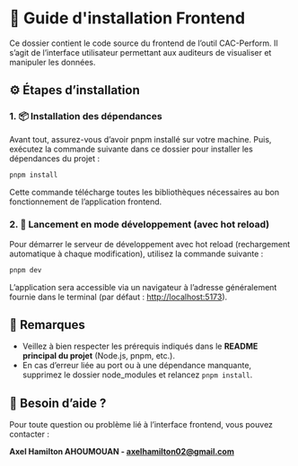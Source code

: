 # 📘 Guide d'installation Frontend

Ce dossier contient le code source du frontend de l’outil CAC-Perform. Il s’agit de l’interface utilisateur permettant aux auditeurs de visualiser et manipuler les données.

## ⚙️ Étapes d’installation

### 1. 📦 Installation des dépendances

Avant tout, assurez-vous d’avoir pnpm installé sur votre machine.
Puis, exécutez la commande suivante dans ce dossier pour installer les dépendances du projet :

```sh
pnpm install
```

Cette commande télécharge toutes les bibliothèques nécessaires au bon fonctionnement de l’application frontend.

### 2. 🚀 Lancement en mode développement (avec hot reload)

Pour démarrer le serveur de développement avec hot reload (rechargement automatique à chaque modification), utilisez la commande suivante :

```sh
pnpm dev
```

L’application sera accessible via un navigateur à l’adresse généralement fournie dans le terminal (par défaut : <http://localhost:5173>).

## 📝 Remarques

* Veillez à bien respecter les prérequis indiqués dans le **README principal du projet** (Node.js, pnpm, etc.).
* En cas d’erreur liée au port ou à une dépendance manquante, supprimez le dossier node_modules et relancez ``pnpm install``.

## 🤝 Besoin d’aide ?

Pour toute question ou problème lié à l’interface frontend, vous pouvez contacter :

**Axel Hamilton AHOUMOUAN - <axelhamilton02@gmail.com>**
